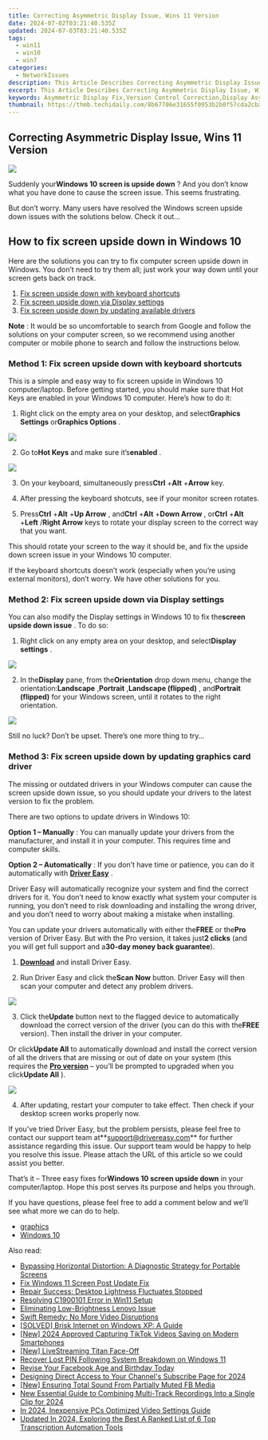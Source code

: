 ```yaml
---
title: Correcting Asymmetric Display Issue, Wins 11 Version
date: 2024-07-02T03:21:40.535Z
updated: 2024-07-03T03:21:40.535Z
tags:
  - win11
  - win10
  - win7
categories:
  - NetworkIssues
description: This Article Describes Correcting Asymmetric Display Issue, Wins 11 Version
excerpt: This Article Describes Correcting Asymmetric Display Issue, Wins 11 Version
keywords: Asymmetric Display Fix,Version Control Correction,Display Asymmetry Resolution,Wins 11 Version Display Update,Display Issue Correction Guide,Corrective Display Techniques,Asymmetric Displays in Wins 11
thumbnail: https://thmb.techidaily.com/8b67706e31655f0953b2b0f57cda2cba952e3628761f4f4833e6e06082ed90d9.jpg
---
```


## Correcting Asymmetric Display Issue, Wins 11 Version

![](https://images.drivereasy.com/wp-content/uploads/2018/06/img_5b16649a9fba1.jpg)

 Suddenly your**Windows 10 screen is upside down** ? And you don’t know what you have done to cause the screen issue. This seems frustrating.

 But don’t worry. Many users have resolved the Windows screen upside down issues with the solutions below. Check it out…

## How to fix screen upside down in Windows 10

 Here are the solutions you can try to fix computer screen upside down in Windows. You don’t need to try them all; just work your way down until your screen gets back on track.

1. [Fix screen upside down with keyboard shortcuts](#Fix1)
2. [Fix screen upside down via Display settings](#Fix2)
3. [Fix screen upside down by updating available drivers](#Fix3)

**Note** : It would be so uncomfortable to search from Google and follow the solutions on your computer screen, so we recommend using another computer or mobile phone to search and follow the instructions below.

###  Method 1: Fix screen upside down with keyboard shortcuts

 This is a simple and easy way to fix screen upside in Windows 10 computer/laptop. Before getting started, you should make sure that Hot Keys are enabled in your Windows 10 computer. Here’s how to do it:

 1) Right click on the empty area on your desktop, and select**Graphics Settings** or**Graphics Options** .

![](https://images.drivereasy.com/wp-content/uploads/2018/06/img_5b18e563d98db.jpg)

 2) Go to**Hot Keys** and make sure it’s**enabled** .

![](https://images.drivereasy.com/wp-content/uploads/2018/06/img_5b18e59b14930.jpg)

 3) On your keyboard, simultaneously press**Ctrl** +**Alt** +**Arrow** key.

 4) After pressing the keyboard shotcuts, see if your monitor screen rotates.

 5) Press**Ctrl** +**Alt** +**Up Arrow** , and**Ctrl** +**Alt** +**Down Arrow** , or**Ctrl** +**Alt** +**Left** /**Right Arrow** keys to rotate your display screen to the correct way that you want.

 This should rotate your screen to the way it should be, and fix the upside down screen issue in your Windows 10 computer.

 If the keyboard shortcuts doesn’t work (especially when you’re using external monitors), don’t worry. We have other solutions for you.

###  Method 2: Fix screen upside down via Display settings

 You can also modify the Display settings in Windows 10 to fix the**screen upside down issue** . To do so:

 1) Right click on any empty area on your desktop, and select**Display settings** .

![](https://images.drivereasy.com/wp-content/uploads/2018/06/img_5b1664f56b08b.jpg)

 2) In the**Display** pane, from the**Orientation** drop down menu, change the orientation:**Landscape** ,**Portrait** ,**Landscape (flipped)** , and**Portrait (flipped)** for your Windows screen, until it rotates to the right orientation.

![](https://images.drivereasy.com/wp-content/uploads/2018/06/img_5b16654b0c7e6.jpg)

 Still no luck? Don’t be upset. There’s one more thing to try…

###  Method 3: Fix screen upside down by updating graphics card driver

 The missing or outdated drivers in your Windows computer can cause the screen upside down issue, so you should update your drivers to the latest version to fix the problem.

There are two options to update drivers in Windows 10:

**Option 1 – Manually** : You can manually update your drivers from the manufacturer, and install it in your computer. This requires time and computer skills.

**Option 2 – Automatically** : If you don’t have time or patience, you can do it automatically with **[Driver Easy](https://tools.techidaily.com/drivereasy/download/)**  .

 Driver Easy will automatically recognize your system and find the correct drivers for it. You don’t need to know exactly what system your computer is running, you don’t need to risk downloading and installing the wrong driver, and you don’t need to worry about making a mistake when installing.

 You can update your drivers automatically with either the**FREE** or the**Pro** version of Driver Easy. But with the Pro version, it takes just**2 clicks** (and you will get full support and a**30-day money back guarantee**).

 1) **[Download](https://tools.techidaily.com/drivereasy/download/)**  and install Driver Easy.

 2) Run Driver Easy and click the**Scan Now** button. Driver Easy will then scan your computer and detect any problem drivers.

![](https://images.drivereasy.com/wp-content/uploads/2018/06/img_5b1665b20185d.jpg)

 3) Click the**Update** button next to the flagged device to automatically download the correct version of the driver (you can do this with the**FREE** version). Then install the driver in your computer.

 Or click**Update All** to automatically download and install the correct version of all the drivers that are missing or out of date on your system (this requires the **[Pro version](https://tools.techidaily.com/drivereasy/download/)**  – you’ll be prompted to upgraded when you click**Update All** ).

![](https://images.drivereasy.com/wp-content/uploads/2018/06/img_5b166616338a7.jpg)

 4) After updating, restart your computer to take effect. Then check if your desktop screen works properly now.

 If you’ve tried Driver Easy, but the problem persists, please feel free to contact our support team at**<support@drivereasy.com>** for further assistance regarding this issue. Our support team would be happy to help you resolve this issue. Please attach the URL of this article so we could assist you better.

  That’s it – Three easy fixes for**Windows 10 screen upside down** in your computer/laptop. Hope this post serves its purpose and helps you through.

 If you have questions, please feel free to add a comment below and we’ll see what more we can do to help.

* [graphics](https://tools.techidaily.com/drivereasy/download/)
* [Windows 10](https://tools.techidaily.com/drivereasy/download/)

<ins class="adsbygoogle"
     style="display:block"
     data-ad-format="autorelaxed"
     data-ad-client="ca-pub-7571918770474297"
     data-ad-slot="1223367746"></ins>



<ins class="adsbygoogle"
     style="display:block"
     data-ad-client="ca-pub-7571918770474297"
     data-ad-slot="8358498916"
     data-ad-format="auto"
     data-full-width-responsive="true"></ins>

<span class="atpl-alsoreadstyle">Also read:</span>
<div><ul>
<li><a href="https://network-issues.techidaily.com/bypassing-horizontal-distortion-a-diagnostic-strategy-for-portable-screens/"><u>Bypassing Horizontal Distortion: A Diagnostic Strategy for Portable Screens</u></a></li>
<li><a href="https://network-issues.techidaily.com/fix-windows-11-screen-post-update-fix/"><u>Fix Windows 11 Screen Post Update Fix</u></a></li>
<li><a href="https://network-issues.techidaily.com/repair-success-desktop-lightness-fluctuates-stopped/"><u>Repair Success: Desktop Lightness Fluctuates Stopped</u></a></li>
<li><a href="https://network-issues.techidaily.com/resolving-c1900101-error-in-win11-setup/"><u>Resolving C1900101 Error in Win11 Setup</u></a></li>
<li><a href="https://network-issues.techidaily.com/eliminating-low-brightness-lenovo-issue/"><u>Eliminating Low-Brightness Lenovo Issue</u></a></li>
<li><a href="https://network-issues.techidaily.com/swift-remedy-no-more-video-disruptions/"><u>Swift Remedy: No More Video Disruptions</u></a></li>
<li><a href="https://network-issues.techidaily.com/solved-brisk-internet-on-windows-xp-a-guide/"><u>[SOLVED] Brisk Internet on Windows XP: A Guide</u></a></li>
<li><a href="https://tiktok-videos.techidaily.com/new-2024-approved-capturing-tiktok-videos-saving-on-modern-smartphones/"><u>[New] 2024 Approved  Capturing TikTok Videos  Saving on Modern Smartphones</u></a></li>
<li><a href="https://remote-screen-capture.techidaily.com/new-livestreaming-titan-face-off/"><u>[New] LiveStreaming Titan Face-Off</u></a></li>
<li><a href="https://windows11.techidaily.com/recover-lost-pin-following-system-breakdown-on-windows-11/"><u>Recover Lost PIN Following System Breakdown on Windows 11</u></a></li>
<li><a href="https://facebook.techidaily.com/revise-your-facebook-age-and-birthday-today/"><u>Revise Your Facebook Age and Birthday Today</u></a></li>
<li><a href="https://youtube-lab.techidaily.com/ning-direct-access-to-your-channels-subscribe-page-for-2024/"><u>Designing Direct Access to Your Channel's Subscribe Page for 2024</u></a></li>
<li><a href="https://facebook-video-recording.techidaily.com/new-ensuring-total-sound-from-partially-muted-fb-media/"><u>[New] Ensuring Total Sound From Partially Muted FB Media</u></a></li>
<li><a href="https://sound-tweaking.techidaily.com/new-essential-guide-to-combining-multi-track-recordings-into-a-single-clip-for-2024/"><u>New Essential Guide to Combining Multi-Track Recordings Into a Single Clip for 2024</u></a></li>
<li><a href="https://visual-screen-recording.techidaily.com/in-2024-inexpensive-pcs-optimized-video-settings-guide/"><u>In 2024, Inexpensive PCs  Optimized Video Settings Guide</u></a></li>
<li><a href="https://audio-shaping.techidaily.com/updated-in-2024-exploring-the-best-a-ranked-list-of-6-top-transcription-automation-tools/"><u>Updated In 2024, Exploring the Best A Ranked List of 6 Top Transcription Automation Tools</u></a></li>
</ul></div>
